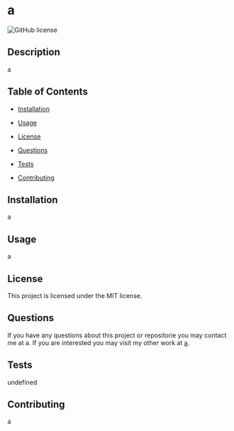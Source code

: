 # a
![GitHub license](https://img.shields.io/badge/license-MIT-blue.svg)

## Description

a

## Table of Contents

* [Installation](#installation)

* [Usage](#usage)

* [License](#license)


* [Questions](#questions)

* [Tests](#tests)

* [Contributing](#contributing)

## Installation

a

## Usage

a

## License

This project is licensed under the MIT license.

## Questions

If you have any questions about this project or repositorie you may contact me at a. If you are interested you may visit my other work at [a](https://github.com/a/).

## Tests

undefined

## Contributing 

a

